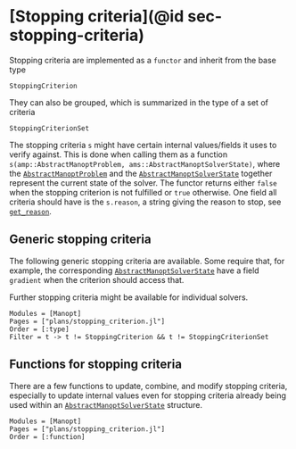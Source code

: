 # [Stopping criteria](@id sec-stopping-criteria)

Stopping criteria are implemented as a `functor` and inherit from the base type

```@docs
StoppingCriterion
```

They can also be grouped, which is summarized in the type of a set of criteria

```@docs
StoppingCriterionSet
```

The stopping criteria `s` might have certain internal values/fields it uses to verify against.
This is done when calling them as a function `s(amp::AbstractManoptProblem, ams::AbstractManoptSolverState)`,
where the [`AbstractManoptProblem`](@ref) and the [`AbstractManoptSolverState`](@ref) together represent
the current state of the solver. The functor returns either `false` when the stopping criterion is not fulfilled or `true` otherwise.
One field all criteria should have is the `s.reason`, a string giving the reason to stop, see [`get_reason`](@ref).

## Generic stopping criteria

The following generic stopping criteria are available. Some require that, for example,
the corresponding [`AbstractManoptSolverState`](@ref) have a field `gradient` when the criterion should access that.

Further stopping criteria might be available for individual solvers.

```@autodocs
Modules = [Manopt]
Pages = ["plans/stopping_criterion.jl"]
Order = [:type]
Filter = t -> t != StoppingCriterion && t != StoppingCriterionSet
```

## Functions for stopping criteria

There are a few functions to update, combine, and modify stopping criteria, especially to update internal values even for stopping criteria already being used within an [`AbstractManoptSolverState`](@ref) structure.

```@autodocs
Modules = [Manopt]
Pages = ["plans/stopping_criterion.jl"]
Order = [:function]
```